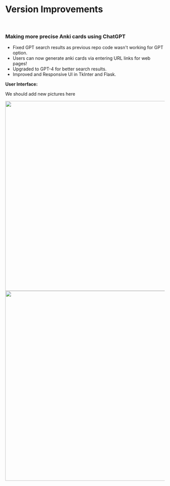 <h1> Version Improvements</h1><br/>
<h3> Making more precise Anki cards using ChatGPT </h3>
<ul>
  <li> Fixed GPT search results as previous repo code wasn't working for GPT option.</li>
  <li> Users can now generate anki cards via entering URL links for web pages!</li>
  <li> Upgraded to GPT-4 for better search results.</li>
  <li>Improved and Responsive UI in TkInter and Flask.</li>
</ul>
  <b> User Interface:</b>

  We should add new pictures here

<img src = https://user-images.githubusercontent.com/32881355/143981396-52a87d22-d376-4462-84f2-58cd409d4d9c.jpeg  width="600"  /><br/>
<img src = https://user-images.githubusercontent.com/32881355/143981397-34c6519b-8681-478a-bd68-ea19480df05d.jpeg width="600"  /><br/>

